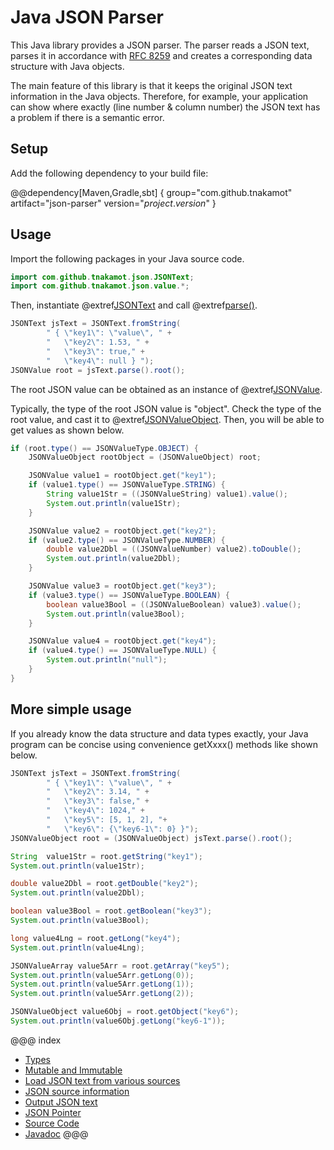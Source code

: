 # Java JSON Parser

This Java library provides a JSON parser. The parser reads a JSON text,
parses it in accordance with [RFC 8259](https://tools.ietf.org/html/rfc8259)
and creates a corresponding data structure with Java objects.

The main feature of this library is that it keeps the original JSON text information
in the Java objects. Therefore, for example, your application can show where
exactly (line number & column number) the JSON text has a problem if there is 
a semantic error. 

## Setup

Add the following dependency to your build file:

@@dependency[Maven,Gradle,sbt] {
  group="com.github.tnakamot"
  artifact="json-parser"
  version="$project.version$"
}

## Usage

Import the following packages in your Java source code.

```java
import com.github.tnakamot.json.JSONText;
import com.github.tnakamot.json.value.*;
```

Then, instantiate @extref[JSONText](javadoc:JSONText.html) and call
@extref[parse()](javadoc:JSONText.html#parse()).

```java
JSONText jsText = JSONText.fromString(
        " { \"key1\": \"value\", " +
        "   \"key2\": 1.53, " +
        "   \"key3\": true," +
        "   \"key4\": null } ");
JSONValue root = jsText.parse().root();
```

The root JSON value can be obtained as an instance of
@extref[JSONValue](javadoc:value/JSONValue.html).

Typically, the type of the root JSON value is "object". Check the type of the
root value, and cast it to @extref[JSONValueObject](javadoc:value/JSONValueObject.html).
Then, you will be able to get values as shown below.

```java
if (root.type() == JSONValueType.OBJECT) {
    JSONValueObject rootObject = (JSONValueObject) root;

    JSONValue value1 = rootObject.get("key1");
    if (value1.type() == JSONValueType.STRING) { 
        String value1Str = ((JSONValueString) value1).value();
        System.out.println(value1Str);
    }

    JSONValue value2 = rootObject.get("key2");
    if (value2.type() == JSONValueType.NUMBER) { 
        double value2Dbl = ((JSONValueNumber) value2).toDouble();
        System.out.println(value2Dbl);
    }

    JSONValue value3 = rootObject.get("key3");
    if (value3.type() == JSONValueType.BOOLEAN) {
        boolean value3Bool = ((JSONValueBoolean) value3).value();
        System.out.println(value3Bool);
    }

    JSONValue value4 = rootObject.get("key4");
    if (value4.type() == JSONValueType.NULL) {
        System.out.println("null");
    }
}
```

## More simple usage

If you already know the data structure and data types exactly, your Java program
can be concise using convenience getXxxx() methods like shown below.

```java
JSONText jsText = JSONText.fromString(
        " { \"key1\": \"value\", " +
        "   \"key2\": 3.14, " +
        "   \"key3\": false," +
        "   \"key4\": 1024," +
        "   \"key5\": [5, 1, 2], "+
        "   \"key6\": {\"key6-1\": 0} }");
JSONValueObject root = (JSONValueObject) jsText.parse().root();

String  value1Str = root.getString("key1");
System.out.println(value1Str);

double value2Dbl = root.getDouble("key2");
System.out.println(value2Dbl);

boolean value3Bool = root.getBoolean("key3");
System.out.println(value3Bool);

long value4Lng = root.getLong("key4");
System.out.println(value4Lng);

JSONValueArray value5Arr = root.getArray("key5");
System.out.println(value5Arr.getLong(0));
System.out.println(value5Arr.getLong(1));
System.out.println(value5Arr.getLong(2));

JSONValueObject value6Obj = root.getObject("key6");
System.out.println(value6Obj.getLong("key6-1"));
```

@@@ index
* [Types](types.md)
* [Mutable and Immutable](immutable.md)
* [Load JSON text from various sources](json_source.md)
* [JSON source information](source_info.md)
* [Output JSON text](output.md)
* [JSON Pointer](json_pointer.md)
* [Source Code](source.md)
* [Javadoc](javadoc.md)
@@@
